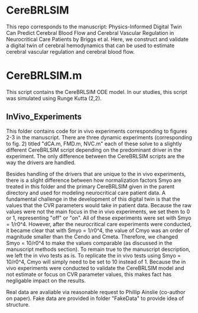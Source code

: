 # CereBRLSIM
This repo corresponds to the manuscript: Physics-Informed Digital Twin Can Predict Cerebral Blood Flow and Cerebral Vascular Regulation in Neurocritical Care Patients by Briggs et al. Here, we construct and validate a digital twin of cerebral hemodynamics that can be used to estimate cerebral vascular regulation and cerebral blood flow. 

# CereBRLSIM.m
This script contains the CereBRLSIM ODE model. In our studies, this script was simulated using Runge Kutta (2,2). 

## InVivo_Experiments
This folder contains code for in vivo experiments corresponding to figures 2-3 in the manuscript. There are three dynamic experiments (corresponding to fig. 2) titled "dCA.m, FMD.m, NVC.m" each of these solve to a slightly different CereBRLSIM script depending on the predominant driver in the experiment. The only difference between the CereBRLSIM scripts are the way the drivers are handled. 

Besides handling of the drivers that are unique to the in vivo experiments, there is a slight difference between how normalization factors Smyo are treated in this folder and the primary CereBRLSIM given in the parent directory and used for modeling neurocritical care patient data. A fundamental challenge in the development of this digital twin is that the values that the CVR parameters would take in patient data. Because the raw values were not the main focus in the in vivo experiments, we set them to 0 or 1, representing "off" or "on". All of these experiments were set with Smyo = 1/r0^4. However, after the neurocritical care experiments were conducted, it became clear that with Smyo = 1/r0^4, the value of Cmyo was an order of magnitude smaller than the Cendo and Cmeta. Therefore, we changed Smyo = 10/r0^4 to make the values comparable (as discussed in the manuscript methods section). To remain true to the manuscript description, we left the in vivo tests as is. To replicate the in vivo tests using Smyo = 10/r0^4, Cmyo will simply need to be set to 10 instead of 1. Because the in vivo experiments were conducted to validate the CereBRLSIM model and not estimate or focus on CVR parameter values, this makes fact has negligable impact on the results. 

Real data are avaliable via reasonable request to Phillip Ainslie (co-author on paper). Fake data are provided in folder "FakeData" to provide idea of structure.
